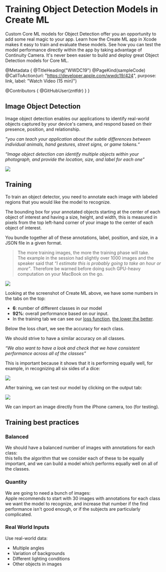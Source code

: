 # Training Object Detection Models in Create ML

Custom Core ML models for Object Detection offer you an opportunity to add some real magic to your app. Learn how the Create ML app in Xcode makes it easy to train and evaluate these models. See how you can test the model performance directly within the app by taking advantage of Continuity Camera. It's never been easier to build and deploy great Object Detection models for Core ML.

@Metadata {
   @TitleHeading("WWDC19")
   @PageKind(sampleCode)
   @CallToAction(url: "https://developer.apple.com/wwdc19/424", purpose: link, label: "Watch Video (15 min)")

   @Contributors {
      @GitHubUser(zntfdr)
   }
}



## Image Object Detection

Image object detection enables our applications to identify real-world objects captured by your device's camera, and respond based on their presence, position, and relationship.

_”you can teach your application about the subtle differences between individual animals, hand gestures, street signs, or game tokens.“_

_“Image object detection can identify multiple objects within your photograph, and provide the location, size, and label for each one”_

![][dogImage]

## Training

To train an object detector, you need to annotate each image with labeled regions that you would like the model to recognize. 

The bounding box for your annotated objects starting at the center of each object of interest and having a size, height, and width, this is measured in pixels from the top left-hand corner of your image to the center of each object of interest. 

You bundle together all of these annotations, label, position, and size, in a JSON file in a given format.

> The more training images, the more the training phase will take.  
The example in the session had slightly over 1000 images and the speaker said that  _“I estimate this is probably going to take an hour or more”_. Therefore be warned before doing such GPU-heavy computation on your MacBook on the go.

![][trainingImage]

Looking at the screenshot of Create ML above, we have some numbers in the tabs on the top:

- **6**: number of different classes in our model
- **92%**: overall performance based on our input.
- In the training tab we can see our [loss function](https://en.wikipedia.org/wiki/Loss_function), [the lower the better](https://developers.google.com/machine-learning/crash-course/descending-into-ml/training-and-loss).

Below the loss chart, we see the accuracy for each class. 

We should strive to have a similar accuracy on all classes.

_“We also want to have a look and check that we have consistent performance across all of the classes”_

This is important because it shows that it is performing equally well, for example, in recognizing all six sides of a dice:

![][accuracyImage]

After training, we can test our model by clicking on the output tab:

![][outputImage]

We can import an image directly from the iPhone camera, too (for testing).

## Training best practices

### Balanced

We should have a balanced number of images with annotations for each class:  
this tells the algorithm that we consider each of these to be equally important, and we can build a model which performs equally well on all of the classes.

### Quantity

We are going to need a bunch of images:  
Apple recommends to start with 30 images with annotations for each class we want the model to recognize, and increase that number if the find performance isn't good enough, or if the subjects are particularly complicated.

### Real World Inputs

Use real-world data:

- Multiple angles
- Variation of backgrounds
- Different lighting conditions
- Other objects in images

[dogImage]: dog.png
[trainingImage]: training.png
[accuracyImage]: accuracy.png
[outputImage]: output.png